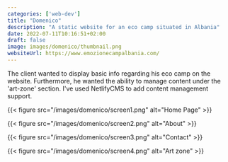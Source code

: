```yaml
---
categories: ['web-dev']
title: "Domenico"
description: "A static website for an eco camp situated in Albania"
date: 2022-07-11T10:16:51+02:00
draft: false
image: images/domenico/thumbnail.png
websiteUrl: https://www.emozionecampalbania.com/
---
```


The client wanted to display basic info regarding his eco camp on the website. Furthermore, he wanted the ability to manage content under the 'art-zone' section. I've used NetlifyCMS to add content management support.

{{< figure src="/images/domenico/screen1.png" alt="Home Page" >}}

{{< figure src="/images/domenico/screen2.png" alt="About" >}}

{{< figure src="/images/domenico/screen3.png" alt="Contact" >}}

{{< figure src="/images/domenico/screen4.png" alt="Art zone" >}}
